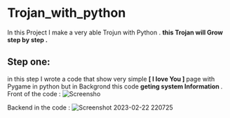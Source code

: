 # Trojan_with_python
In this Project I make a very able Trojun with Python .
<b> this Trojan will Grow step by step . </b>

## Step one:
in this step I wrote a code that show very simple <b> [ I love You ] </b> page with Pygame in python but in Backgrond this code <b> geting system Information </b> .
<br>
Front of the code :
![Screensho](https://user-images.githubusercontent.com/93470832/220769231-f6c68e0b-c00b-4849-9e9f-5d2654b4c9e5.png)

Backend in the code :
![Screenshot 2023-02-22 220725](https://user-images.githubusercontent.com/93470832/220769491-cb32c555-0433-47f3-9e6f-763d43675ed5.png)
